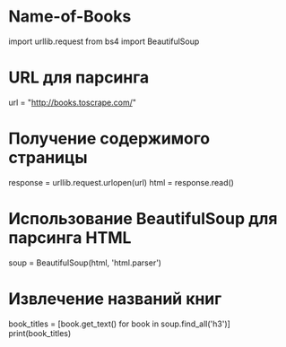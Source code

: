 # Name-of-Books

import urllib.request
from bs4 import BeautifulSoup

# URL для парсинга
url = "http://books.toscrape.com/"

# Получение содержимого страницы
response = urllib.request.urlopen(url)
html = response.read()

# Использование BeautifulSoup для парсинга HTML
soup = BeautifulSoup(html, 'html.parser')

# Извлечение названий книг
book_titles = [book.get_text() for book in soup.find_all('h3')]
print(book_titles)
